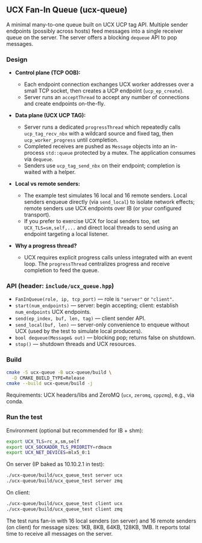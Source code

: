 ## UCX Fan-In Queue (ucx-queue)

A minimal many-to-one queue built on UCX UCP tag API. Multiple sender endpoints (possibly across hosts) feed messages into a single receiver queue on the server. The server offers a blocking `dequeue` API to pop messages.

### Design

- **Control plane (TCP OOB):**
  - Each endpoint connection exchanges UCX worker addresses over a small TCP socket, then creates a UCP endpoint (`ucp_ep_create`).
  - Server runs an `acceptThread` to accept any number of connections and create endpoints on-the-fly.

- **Data plane (UCX UCP TAG):**
  - Server runs a dedicated `progressThread` which repeatedly calls `ucp_tag_recv_nbx` with a wildcard source and fixed tag, then `ucp_worker_progress` until completion.
  - Completed receives are pushed as `Message` objects into an in-process `std::queue` protected by a mutex. The application consumes via `dequeue`.
  - Senders use `ucp_tag_send_nbx` on their endpoint; completion is waited with a helper.

- **Local vs remote senders:**
  - The example test simulates 16 local and 16 remote senders. Local senders enqueue directly (via `send_local`) to isolate network effects; remote senders use UCX endpoints over IB (or your configured transport).
  - If you prefer to exercise UCX for local senders too, set `UCX_TLS=sm,self,...` and direct local threads to send using an endpoint targeting a local listener.

- **Why a progress thread?**
  - UCX requires explicit progress calls unless integrated with an event loop. The `progressThread` centralizes progress and receive completion to feed the queue.

### API (header: `include/ucx_queue.hpp`)

- `FanInQueue(role, ip, tcp_port)` — role is `"server"` or `"client"`.
- `start(num_endpoints)` — server: begin accepting; client: establish `num_endpoints` UCX endpoints.
- `send(ep_index, buf, len, tag)` — client sender API.
- `send_local(buf, len)` — server-only convenience to enqueue without UCX (used by the test to simulate local producers).
- `bool dequeue(Message& out)` — blocking pop; returns false on shutdown.
- `stop()` — shutdown threads and UCX resources.

### Build

```bash
cmake -S ucx-queue -B ucx-queue/build \
  -D CMAKE_BUILD_TYPE=Release
cmake --build ucx-queue/build -j
```

Requirements: UCX headers/libs and ZeroMQ (`ucx`, `zeromq`, `cppzmq`), e.g., via conda.

### Run the test

Environment (optional but recommended for IB + shm):

```bash
export UCX_TLS=rc_x,sm,self
export UCX_SOCKADDR_TLS_PRIORITY=rdmacm
export UCX_NET_DEVICES=mlx5_0:1
```

On server (IP baked as 10.10.2.1 in test):

```bash
./ucx-queue/build/ucx_queue_test server ucx
./ucx-queue/build/ucx_queue_test server zmq
```

On client:

```bash
./ucx-queue/build/ucx_queue_test client ucx
./ucx-queue/build/ucx_queue_test client zmq
```

The test runs fan-in with 16 local senders (on server) and 16 remote senders (on client) for message sizes: 1KB, 8KB, 64KB, 128KB, 1MB. It reports total time to receive all messages on the server.



